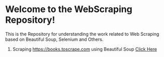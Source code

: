 # Welcome to the WebScraping Repository!

This is the Repository for understanding the work related to Web Scraping based on Beautiful Soup, Selenium and Others.

1. Scraping https://books.toscrape.com using Beautiful Soup [Click Here](https://github.com/mukul-mschauhan/webscraping/blob/main/scrape_books.py)
